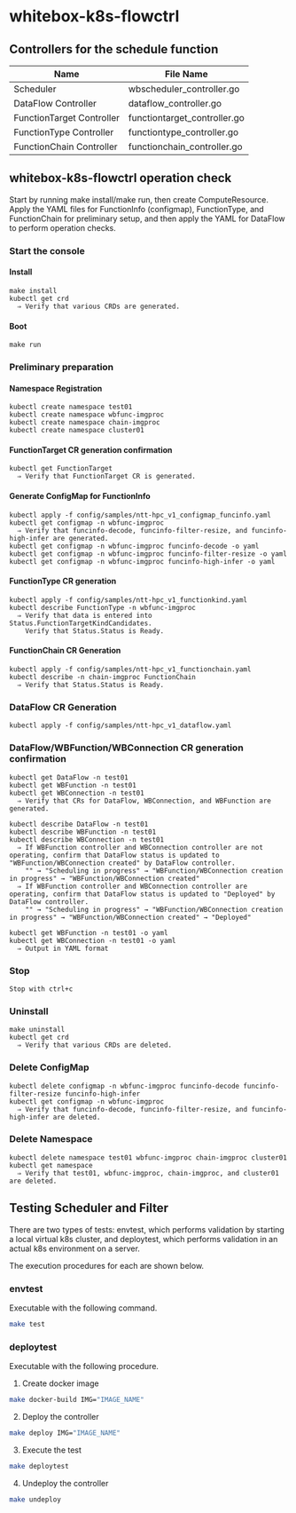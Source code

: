 # whitebox-k8s-flowctrl

## Controllers for the schedule function

| Name | File Name |
| -- | -- |
| Scheduler | wbscheduler_controller.go | 
| DataFlow Controller | dataflow_controller.go |
| FunctionTarget Controller | functiontarget_controller.go | 
| FunctionType Controller | functiontype_controller.go | 
| FunctionChain Controller | functionchain_controller.go | 

## whitebox-k8s-flowctrl operation check
  Start by running make install/make run, then create ComputeResource.
  Apply the YAML files for FunctionInfo (configmap), FunctionType, and FunctionChain for preliminary setup, and then apply the YAML for DataFlow to perform operation checks.

### Start the console
#### Install
    make install
    kubectl get crd
      ⇒ Verify that various CRDs are generated.

#### Boot
    make run

### Preliminary preparation

#### Namespace Registration
    kubectl create namespace test01
    kubectl create namespace wbfunc-imgproc
    kubectl create namespace chain-imgproc
    kubectl create namespace cluster01

#### FunctionTarget CR generation confirmation
    kubectl get FunctionTarget
      ⇒ Verify that FunctionTarget CR is generated.

#### Generate ConfigMap for FunctionInfo
    kubectl apply -f config/samples/ntt-hpc_v1_configmap_funcinfo.yaml
    kubectl get configmap -n wbfunc-imgproc
      ⇒ Verify that funcinfo-decode, funcinfo-filter-resize, and funcinfo-high-infer are generated.
    kubectl get configmap -n wbfunc-imgproc funcinfo-decode -o yaml
    kubectl get configmap -n wbfunc-imgproc funcinfo-filter-resize -o yaml
    kubectl get configmap -n wbfunc-imgproc funcinfo-high-infer -o yaml

#### FunctionType CR generation
    kubectl apply -f config/samples/ntt-hpc_v1_functionkind.yaml
    kubectl describe FunctionType -n wbfunc-imgproc
      ⇒ Verify that data is entered into Status.FunctionTargetKindCandidates.
        Verify that Status.Status is Ready.

#### FunctionChain CR Generation
    kubectl apply -f config/samples/ntt-hpc_v1_functionchain.yaml
    kubectl describe -n chain-imgproc FunctionChain
      ⇒ Verify that Status.Status is Ready.

### DataFlow CR Generation
    kubectl apply -f config/samples/ntt-hpc_v1_dataflow.yaml

### DataFlow/WBFunction/WBConnection CR generation confirmation
    kubectl get DataFlow -n test01
    kubectl get WBFunction -n test01
    kubectl get WBConnection -n test01
      ⇒ Verify that CRs for DataFlow, WBConnection, and WBFunction are generated.

    kubectl describe DataFlow -n test01
    kubectl describe WBFunction -n test01
    kubectl describe WBConnection -n test01
      ⇒ If WBFunction controller and WBConnection controller are not operating, confirm that DataFlow status is updated to "WBFunction/WBConnection created" by DataFlow controller.
        "" → "Scheduling in progress" → "WBFunction/WBConnection creation in progress" → "WBFunction/WBConnection created"      
      ⇒ If WBFunction controller and WBConnection controller are operating, confirm that DataFlow status is updated to "Deployed" by DataFlow controller.
        "" → "Scheduling in progress" → "WBFunction/WBConnection creation in progress" → "WBFunction/WBConnection created" → "Deployed"      

    kubectl get WBFunction -n test01 -o yaml
    kubectl get WBConnection -n test01 -o yaml
      ⇒ Output in YAML format

### Stop
    Stop with ctrl+c

### Uninstall
    make uninstall
    kubectl get crd
      ⇒ Verify that various CRDs are deleted.

### Delete ConfigMap
    kubectl delete configmap -n wbfunc-imgproc funcinfo-decode funcinfo-filter-resize funcinfo-high-infer
    kubectl get configmap -n wbfunc-imgproc
      ⇒ Verify that funcinfo-decode, funcinfo-filter-resize, and funcinfo-high-infer are deleted.

### Delete Namespace
    kubectl delete namespace test01 wbfunc-imgproc chain-imgproc cluster01
    kubectl get namespace
      ⇒ Verify that test01, wbfunc-imgproc, chain-imgproc, and cluster01 are deleted.

## Testing Scheduler and Filter

There are two types of tests: envtest, which performs validation by starting a local virtual k8s cluster, and deploytest, which performs validation in an actual k8s environment on a server.

The execution procedures for each are shown below.

### envtest 

Executable with the following command.

```bash
make test 
```

### deploytest

Executable with the following procedure.

1. Create docker image
```bash
make docker-build IMG="IMAGE_NAME"
```

2. Deploy the controller

```bash
make deploy IMG="IMAGE_NAME"
```

3. Execute the test

```bash
make deploytest
```

4. Undeploy the controller

```bash
make undeploy
```
